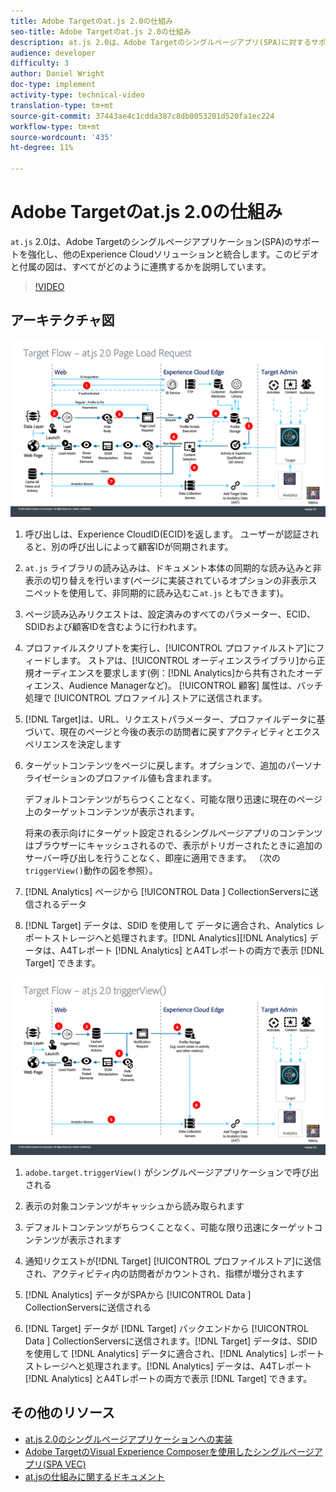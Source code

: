 ```yaml
---
title: Adobe Targetのat.js 2.0の仕組み
seo-title: Adobe Targetのat.js 2.0の仕組み
description: at.js 2.0は、Adobe Targetのシングルページアプリ(SPA)に対するサポートを強化し、他のExperience Cloudソリューションと統合します。 このビデオと付属の図は、すべてがどのように連携するかを説明しています。
audience: developer
difficulty: 3
author: Daniel Wright
doc-type: implement
activity-type: technical-video
translation-type: tm+mt
source-git-commit: 37443ae4c1cdda387c8db0053201d520fa1ec224
workflow-type: tm+mt
source-wordcount: '435'
ht-degree: 11%

---
```



# Adobe Targetのat.js 2.0の仕組み

`at.js` 2.0は、Adobe Targetのシングルページアプリケーション(SPA)のサポートを強化し、他のExperience Cloudソリューションと統合します。このビデオと付属の図は、すべてがどのように連携するかを説明しています。

>[!VIDEO](https://video.tv.adobe.com/v/26250?quality=12)

## アーキテクチャ図

![at.js 2.0のページ読み込み時の動作](assets/pageload.png)

1. 呼び出しは、Experience CloudID(ECID)を返します。 ユーザーが認証されると、別の呼び出しによって顧客IDが同期されます。

1. `at.js` ライブラリの読み込みは、ドキュメント本体の同期的な読み込みと非表示の切り替えを行います(ページに実装されているオプションの非表示スニペットを使用して、非同期的に読み込むこ`at.js` ともできます)。

1. ページ読み込みリクエストは、設定済みのすべてのパラメーター、ECID、SDIDおよび顧客IDを含むように行われます。

1. プロファイルスクリプトを実行し、[!UICONTROL プロファイルストア]にフィードします。 ストアは、[!UICONTROL オーディエンスライブラリ]から正規オーディエンスを要求します(例：[!DNL Analytics]から共有されたオーディエンス、Audience Managerなど)。 [!UICONTROL 顧客] 属性は、バッチ処理で [!UICONTROL プロファイル] ストアに送信されます。
1. [!DNL Target]は、URL、リクエストパラメーター、プロファイルデータに基づいて、現在のページと今後の表示の訪問者に戻すアクティビティとエクスペリエンスを決定します

1. ターゲットコンテンツをページに戻します。オプションで、追加のパーソナライゼーションのプロファイル値も含まれます。

   デフォルトコンテンツがちらつくことなく、可能な限り迅速に現在のページ上のターゲットコンテンツが表示されます。

   将来の表示向けにターゲット設定されるシングルページアプリのコンテンツはブラウザーにキャッシュされるので、表示がトリガーされたときに追加のサーバー呼び出しを行うことなく、即座に適用できます。 （次の`triggerView()`動作の図を参照）。

1. [!DNL Analytics] ページから [!UICONTROL Data ] CollectionServersに送信されるデータ
1. [!DNL Target] データは、SDID を使用して データに適合され、Analytics レポートストレージへと処理されます。[!DNL Analytics][!DNL Analytics] データは、A4Tレポート [!DNL Analytics] とA4Tレポートの両方で表示 [!DNL Target] できます。

![at.js 2.0のtriggerView()関数が使用される場合の動作](assets/triggerview.png)

1. `adobe.target.triggerView()` がシングルページアプリケーションで呼び出される
1. 表示の対象コンテンツがキャッシュから読み取られます

1. デフォルトコンテンツがちらつくことなく、可能な限り迅速にターゲットコンテンツが表示されます

1. 通知リクエストが[!DNL Target] [!UICONTROL プロファイルストア]に送信され、アクティビティ内の訪問者がカウントされ、指標が増分されます
1. [!DNL Analytics] データがSPAから [!UICONTROL Data ] CollectionServersに送信される

1. [!DNL Target] データが [!DNL Target] バックエンドから [!UICONTROL Data ] CollectionServersに送信されます。[!DNL Target] データは、SDID を使用して [!DNL Analytics] データに適合され、[!DNL Analytics] レポートストレージへと処理されます。[!DNL Analytics] データは、A4Tレポート [!DNL Analytics] とA4Tレポートの両方で表示 [!DNL Target] できます。

## その他のリソース

* [at.js 2.0のシングルページアプリケーションへの実装](implement-atjs-20-in-a-single-page-application.md)
* [Adobe TargetのVisual Experience Composerを使用したシングルページアプリ(SPA VEC)](../experiences/use-the-visual-experience-composer-for-single-page-applications.md)
* [at.jsの仕組みに関するドキュメント](https://docs.adobe.com/content/help/en/target/using/implement-target/client-side/at-js/how-atjs-works.html)